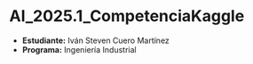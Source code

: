 # AI_2025.1_CompetenciaKaggle

* **Estudiante:** Iván Steven Cuero Martínez
* **Programa:** Ingeniería Industrial

